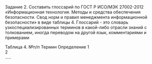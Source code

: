 Задание 2. Составить глоссарий по ГОСТ Р ИСО/МЭК 27002-2012 «Информационная технология. Методы и средства обеспечения безопасности. Свод норм и правил менеджмента информационной безопасности» в виде таблицы 4.
Глоссарий - это словарь узкоспециализированных терминов в какой-либо отрасли знаний с толкованием, иногда переводом на другой язык, комментариями и примерами

Таблица 4.
№п/п	Термин	Определение
1		
2		
…..		
